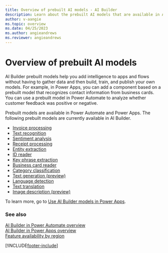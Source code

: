```yaml
---
title: Overview of prebuilt AI models - AI Builder
description: Learn about the prebuilt AI models that are available in AI Builder.
author: v-aangie
ms.topic: overview
ms.date: 04/25/2023
ms.author: angieandrews
ms.reviewer: angieandrews
---
```


# Overview of prebuilt AI models

AI Builder prebuilt models help you add intelligence to apps and flows without having to gather data and then build, train, and publish your own models. For example, in Power Apps, you can add a component based on a prebuilt model that recognizes contact information from business cards. You can use a prebuilt model in Power Automate to analyze whether customer feedback was positive or negative.

Prebuilt models are available in Power Automate and Power Apps. The following prebuilt models are currently available in AI Builder.


- [Invoice processing](prebuilt-invoice-processing.md)
- [Text recognition](prebuilt-text-recognition.md)
- [Sentiment analysis](prebuilt-sentiment-analysis.md)
- [Receipt processing](prebuilt-receipt-processing.md)
- [Entity extraction](prebuilt-entity-extraction.md)
- [ID reader](prebuilt-id-reader.md)
- [Key phrase extraction](prebuilt-key-phrase.md)
- [Business card reader](prebuilt-business-card.md)
- [Category classification ](prebuilt-category-classification.md)
- [Text generation (preview)](prebuilt-azure-openai.md)
- [Language detection](prebuilt-language-detection.md)
- [Text translation](prebuilt-text-translation.md)  
- [Image description (preview)](prebuilt-image-description.md)

To learn more, go to [Use AI Builder models in Power Apps](/ai-builder/powerfx-in-powerapps).

### See also

[AI Builder in Power Automate overview](use-in-flow-overview.md)  
[AI Builder in Power Apps overview](use-in-powerapps-overview.md)  
[Feature availability by region](availability-region.md)


[!INCLUDE[footer-include](includes/footer-banner.md)]
